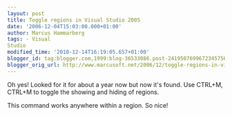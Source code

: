 ```yaml
---
layout: post
title: Toggle regions in Visual Studio 2005
date: '2006-12-04T15:03:00.000+01:00'
author: Marcus Hammarberg
tags: - Visual
Studio
modified_time: '2010-12-14T16:19:05.657+01:00'
blogger_id: tag:blogger.com,1999:blog-36533086.post-2419507699672345756
blogger_orig_url: http://www.marcusoft.net/2006/12/toggle-regions-in-visual-studio-2005.html
---
```


Oh yes! Looked for it for about a year now but now it's found. Use
CTRL+M, CTRL+M to toggle the showing and hiding of regions.


This command works anywhere within a region. So nice!
